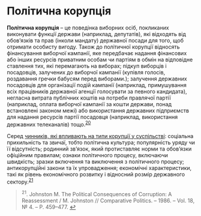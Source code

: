 # Політична корупція

<b>Політична корупція</b> –  це поведінка виборних осіб, покликаних виконувати функції держави (наприклад, депутатів), які відходять від обов’язків та прав (інколи мандату) державної посади для того, щоб отримати особисту вигоду. Також до політичної корупції відносять фінансування виборчої кампанії, яке передбачає надання фінансових або інших ресурсів приватним особам чи партіям в обмін на відповідне ставлення тих, які перемагають на виборах; підкуп виборців і посадовців, залучених до виборчої кампанії (купівля голосів, роздавання гречки бабусям перед виборами.); залучення державних посадовців для організації подій кампанії (наприклад, примушування всіх працівників державної агенції голосувати за певного кандидата), негласна витрата публічних коштів на потреби правлячої партії (наприклад, оплата виборчої кампанії за кошти держави, понад встановлені законом межі)  або використання державних підприємств для надання ресурсів партії посадовця (наприклад, використання державних телеканалів) тощо.<sup><a href="#fn_20" id="reffn_20">20</a></sup>

Серед <u>чинників, які впливають на типи корупції у суспільстві</u>: соціальна прихильність та звичаї, тобто політична культура; популярність уряду чи її відсутність; родинний зв’язок, який протиставляє норми та обов’язки офіційним правилам; ознаки політичного процесу, включаючи швидкість; зразки включення та виключення з політичного процесу; антикорупційні закони та їх упровадження; економічні характеристики, такі як рівень економічного розвитку і відносний розмір державного сектору.<sup><a href="#fn_21" id="reffn_21">21</a></sup> 

<blockquote id="fn_21">
<sup>21</sup>. Johnston M. The Political Consequences of Corruption: A Reassessment / M. Johnston // Comparative Politics. – 1986. – Vol. 18, № 4. – P. 459–477. <a href="#reffn_21" title="Jump back to footnote [21] in the text."> ↩</a>
</blockquote> 
